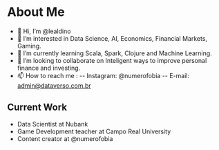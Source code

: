 # About Me

- 👋 Hi, I’m @lealdino
- 👀 I’m interested in Data Science, AI, Economics, Financial Markets, Gaming.
- 🌱 I’m currently learning Scala, Spark, Clojure and Machine Learning.
- 💞️ I’m looking to collaborate on Inteligent ways to improve personal finance and investing.
- 📫 How to reach me : 
-- Instagram: @numerofobia
-- E-mail: admin@dataverso.com.br

## Current Work

- Data Scientist at Nubank
- Game Development teacher at Campo Real University
- Content creator at @numerofobia

